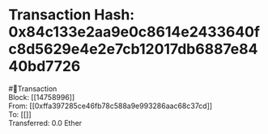 
Transaction Hash: 0x84c133e2aa9e0c8614e2433640fc8d5629e4e2e7cb12017db6887e8440bd7726
====================================================================================
  
#💸Transaction  
Block: [[14758996]]  
From: [[0xffa397285ce46fb78c588a9e993286aac68c37cd]]  
To: [[]]  
Transferred: 0.0 Ether
